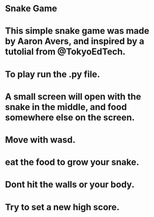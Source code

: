 Snake Game 
==========

# This simple snake game was made by Aaron Avers, and inspired by a tutolial from @TokyoEdTech.
# To play run the .py file. 
# A small screen will open with the snake in the middle, and food somewhere else on the screen.
# Move with wasd.
# eat the food to grow your snake. 
# Dont hit the walls or your body.
# Try to set a new high score.